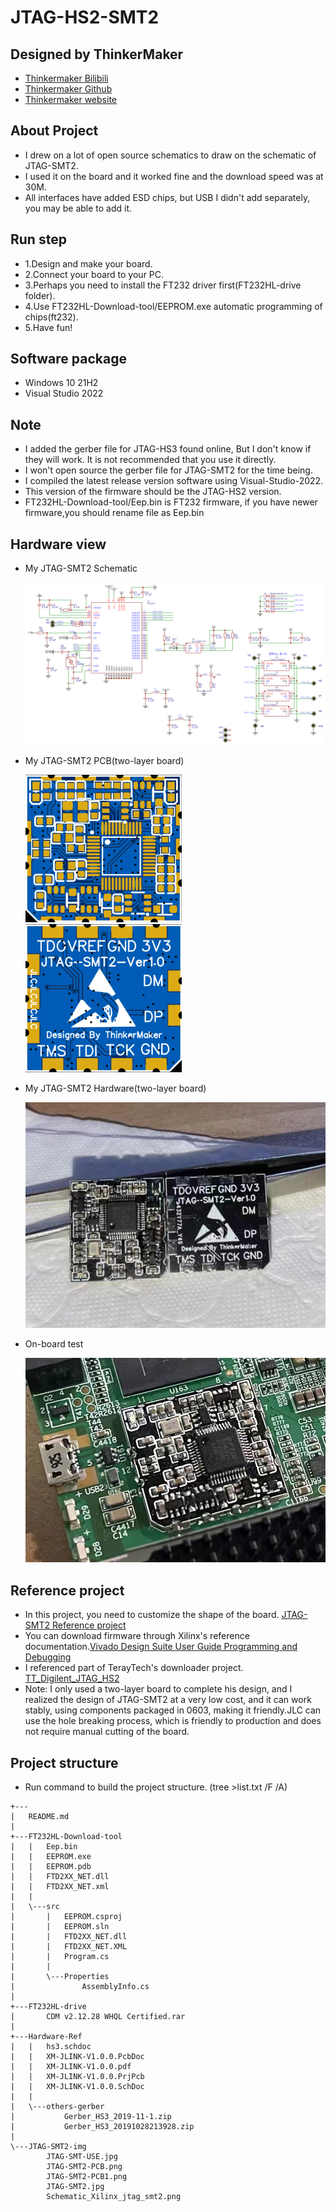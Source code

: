 # JTAG-HS2-SMT2

## Designed by ThinkerMaker

- [Thinkermaker Bilibili](https://space.bilibili.com/11945069)
- [Thinkermaker Github](https://github.com/LiveQiu)
- [Thinkermaker website](https://thinkermaker.xyz)

## About Project

- I drew on a lot of open source schematics to draw on the schematic of JTAG-SMT2.
- I used it on the board and it worked fine and the download speed was at 30M.
- All interfaces have added ESD chips, but USB I didn't add separately, you may be able to add it.

## Run step

- 1.Design and make your board.
- 2.Connect your board to your PC.
- 3.Perhaps you need to install the FT232 driver first(FT232HL-drive folder).
- 4.Use FT232HL-Download-tool/EEPROM.exe automatic programming of chips(ft232).
- 5.Have fun!

## Software package

- Windows 10 21H2
- Visual Studio 2022

## Note

- I added the gerber file for JTAG-HS3 found online, But I don't know if they will work. It is not recommended that you use it directly.
- I won't open source the gerber file for JTAG-SMT2 for the time being.
- I compiled the latest release version software using Visual-Studio-2022.
- This version of the firmware should be the JTAG-HS2 version.
- FT232HL-Download-tool/Eep.bin is FT232 firmware, if you have newer firmware,you should rename file as Eep.bin

## Hardware view

- My JTAG-SMT2 Schematic

  ![Image text](https://raw.githubusercontent.com/LiveQiu/JTAG-HS2-SMT2/main/JTAG-SMT2-img/Schematic_Xilinx_jtag_smt2.png)

- My JTAG-SMT2 PCB(two-layer board)

  <img src="https://raw.githubusercontent.com/LiveQiu/JTAG-HS2-SMT2/main/JTAG-SMT2-img/JTAG-SMT2-PCB.png" width="250px"/>
  <img src="https://raw.githubusercontent.com/LiveQiu/JTAG-HS2-SMT2/main/JTAG-SMT2-img/JTAG-SMT2-PCB1.png" width="250px"/>

- My JTAG-SMT2 Hardware(two-layer board)

  <img src="https://raw.githubusercontent.com/LiveQiu/JTAG-HS2-SMT2/main/JTAG-SMT2-img/JTAG-SMT2.jpg"/>

- On-board test

  <img src="https://raw.githubusercontent.com/LiveQiu/JTAG-HS2-SMT2/main/JTAG-SMT2-img/JTAG-SMT-USE.jpg" width="500px"/>

## Reference project

- In this project, you need to customize the shape of the board. [JTAG-SMT2 Reference project](https://oshwhub.com/peyo/Xilinx_jtag_smt2_nc)
- You can download firmware through Xilinx's reference documentation.[Vivado Design Suite User Guide Programming and Debugging](https://www.xilinx.com/support/documents/sw_manuals/xilinx2022_1/ug908-vivado-programming-debugging.pdf)
- I referenced part of TerayTech's downloader project. [TT_Digilent_JTAG_HS2](https://github.com/TerayTech/TT_Digilent_JTAG_HS2)
- Note: I only used a two-layer board to complete his design, and I realized the design of JTAG-SMT2 at a very low cost, and it can work stably, using components packaged in 0603, making it friendly.JLC can use the hole breaking process, which is friendly to production and does not require manual cutting of the board.

## Project structure

- Run command to build the project structure. (tree >list.txt /F /A)

```text
+---
|   README.md
|
+---FT232HL-Download-tool
|   |   Eep.bin
|   |   EEPROM.exe
|   |   EEPROM.pdb
|   |   FTD2XX_NET.dll
|   |   FTD2XX_NET.xml
|   |
|   \---src
|       |   EEPROM.csproj
|       |   EEPROM.sln
|       |   FTD2XX_NET.dll
|       |   FTD2XX_NET.XML
|       |   Program.cs
|       |
|       \---Properties
|               AssemblyInfo.cs
|
+---FT232HL-drive
|       CDM v2.12.28 WHQL Certified.rar
|
+---Hardware-Ref
|   |   hs3.schdoc
|   |   XM-JLINK-V1.0.0.PcbDoc
|   |   XM-JLINK-V1.0.0.pdf
|   |   XM-JLINK-V1.0.0.PrjPcb
|   |   XM-JLINK-V1.0.0.SchDoc
|   |
|   \---others-gerber
|           Gerber_HS3_2019-11-1.zip
|           Gerber_HS3_20191028213928.zip
|
\---JTAG-SMT2-img
        JTAG-SMT-USE.jpg
        JTAG-SMT2-PCB.png
        JTAG-SMT2-PCB1.png
        JTAG-SMT2.jpg
        Schematic_Xilinx_jtag_smt2.png
```
